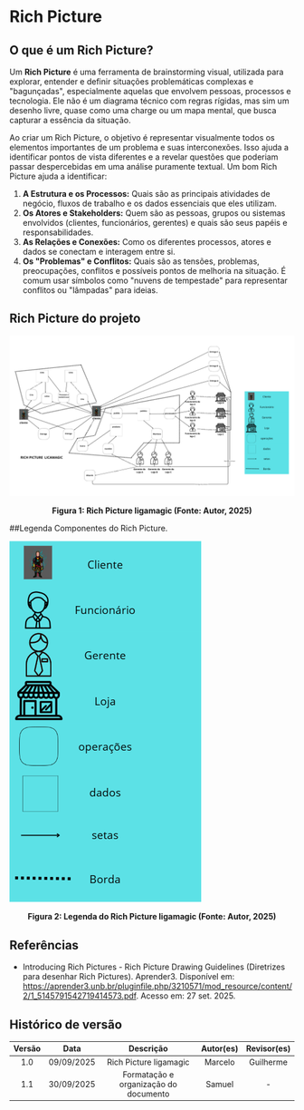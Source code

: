 # Rich Picture

## O que é um Rich Picture?

Um **Rich Picture** é uma ferramenta de brainstorming visual, utilizada para explorar, entender e definir situações problemáticas complexas e "bagunçadas", especialmente aquelas que envolvem pessoas, processos e tecnologia. Ele não é um diagrama técnico com regras rígidas, mas sim um desenho livre, quase como uma charge ou um mapa mental, que busca capturar a essência da situação.

Ao criar um Rich Picture, o objetivo é representar visualmente todos os elementos importantes de um problema e suas interconexões. Isso ajuda a identificar pontos de vista diferentes e a revelar questões que poderiam passar despercebidas em uma análise puramente textual. Um bom Rich Picture ajuda a identificar:

1.  **A Estrutura e os Processos:** Quais são as principais atividades de negócio, fluxos de trabalho e os dados essenciais que eles utilizam.
2.  **Os Atores e Stakeholders:** Quem são as pessoas, grupos ou sistemas envolvidos (clientes, funcionários, gerentes) e quais são seus papéis e responsabilidades.
3.  **As Relações e Conexões:** Como os diferentes processos, atores e dados se conectam e interagem entre si.
4.  **Os "Problemas" e Conflitos:** Quais são as tensões, problemas, preocupações, conflitos e possíveis pontos de melhoria na situação. É comum usar símbolos como "nuvens de tempestade" para representar conflitos ou "lâmpadas" para ideias.

## Rich Picture do projeto

![Rich Picture do sistema Licamagic](../00-assets/images/RichPicture.png)

<p align="center">
  <strong>Figura 1: Rich Picture ligamagic (Fonte: Autor, 2025)</strong>
</p>

##Legenda
Componentes do Rich Picture.

![Legenda](../00-assets/images/Legenda.png)

<p align="center">
  <strong>Figura 2:  Legenda do Rich Picture ligamagic (Fonte: Autor, 2025)</strong>
</p>

## Referências

- Introducing Rich Pictures - Rich Picture Drawing Guidelines (Diretrizes para desenhar Rich Pictures). Aprender3. Disponível em: <https://aprender3.unb.br/pluginfile.php/3210571/mod_resource/content/2/1_5145791542719414573.pdf>. Acesso em: 27 set. 2025.

## Histórico de versão

| Versão |    Data    |               Descrição               | Autor(es) | Revisor(es) |
| :----: | :--------: | :-----------------------------------: | :-------: | :---------: |
|  1.0   | 09/09/2025 |        Rich Picture ligamagic         |  Marcelo  |  Guilherme  |
|  1.1   | 30/09/2025 | Formatação e organização do documento |  Samuel   |      -      |
